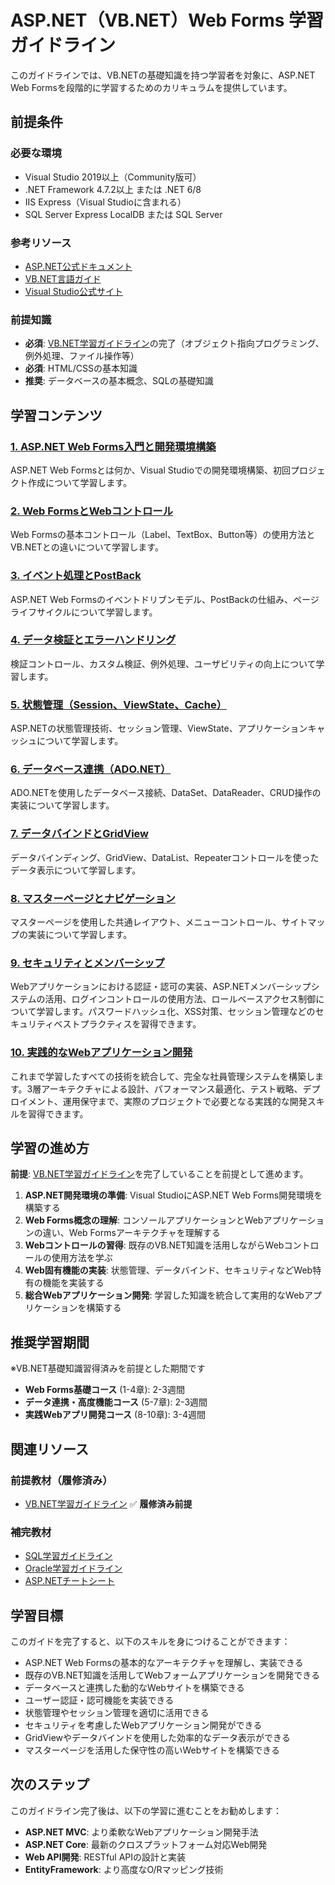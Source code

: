 # ASP.NET（VB.NET）Web Forms 学習ガイドライン

このガイドラインでは、VB.NETの基礎知識を持つ学習者を対象に、ASP.NET Web Formsを段階的に学習するためのカリキュラムを提供しています。

## 前提条件

### 必要な環境
- Visual Studio 2019以上（Community版可）
- .NET Framework 4.7.2以上 または .NET 6/8
- IIS Express（Visual Studioに含まれる）
- SQL Server Express LocalDB または SQL Server

### 参考リソース
- [ASP.NET公式ドキュメント](https://docs.microsoft.com/ja-jp/aspnet/)
- [VB.NET言語ガイド](https://docs.microsoft.com/ja-jp/dotnet/visual-basic/)
- [Visual Studio公式サイト](https://visualstudio.microsoft.com/ja/)

### 前提知識
- **必須**: [VB.NET学習ガイドライン](../vbnet/README.md)の完了（オブジェクト指向プログラミング、例外処理、ファイル操作等）
- **必須**: HTML/CSSの基本知識
- **推奨**: データベースの基本概念、SQLの基礎知識

## 学習コンテンツ

### [1. ASP.NET Web Forms入門と開発環境構築](https://fcircle-biz.github.io/tech_docs/guide/dotnet/aspnet-vb/aspnet-vb-learning-material-1.html)
ASP.NET Web Formsとは何か、Visual Studioでの開発環境構築、初回プロジェクト作成について学習します。

### [2. Web FormsとWebコントロール](https://fcircle-biz.github.io/tech_docs/guide/dotnet/aspnet-vb/aspnet-vb-learning-material-2.html)
Web Formsの基本コントロール（Label、TextBox、Button等）の使用方法とVB.NETとの違いについて学習します。

### [3. イベント処理とPostBack](https://fcircle-biz.github.io/tech_docs/guide/dotnet/aspnet-vb/aspnet-vb-learning-material-3.html)
ASP.NET Web Formsのイベントドリブンモデル、PostBackの仕組み、ページライフサイクルについて学習します。

### [4. データ検証とエラーハンドリング](https://fcircle-biz.github.io/tech_docs/guide/dotnet/aspnet-vb/aspnet-vb-learning-material-4.html)
検証コントロール、カスタム検証、例外処理、ユーザビリティの向上について学習します。

### [5. 状態管理（Session、ViewState、Cache）](https://fcircle-biz.github.io/tech_docs/guide/dotnet/aspnet-vb/aspnet-vb-learning-material-5.html)
ASP.NETの状態管理技術、セッション管理、ViewState、アプリケーションキャッシュについて学習します。

### [6. データベース連携（ADO.NET）](https://fcircle-biz.github.io/tech_docs/guide/dotnet/aspnet-vb/aspnet-vb-learning-material-6.html)
ADO.NETを使用したデータベース接続、DataSet、DataReader、CRUD操作の実装について学習します。

### [7. データバインドとGridView](https://fcircle-biz.github.io/tech_docs/guide/dotnet/aspnet-vb/aspnet-vb-learning-material-7.html)
データバインディング、GridView、DataList、Repeaterコントロールを使ったデータ表示について学習します。

### [8. マスターページとナビゲーション](https://fcircle-biz.github.io/tech_docs/guide/dotnet/aspnet-vb/aspnet-vb-learning-material-8.html)
マスターページを使用した共通レイアウト、メニューコントロール、サイトマップの実装について学習します。

### [9. セキュリティとメンバーシップ](https://fcircle-biz.github.io/tech_docs/guide/dotnet/aspnet-vb/aspnet-vb-learning-material-9.html)
Webアプリケーションにおける認証・認可の実装、ASP.NETメンバーシップシステムの活用、ログインコントロールの使用方法、ロールベースアクセス制御について学習します。パスワードハッシュ化、XSS対策、セッション管理などのセキュリティベストプラクティスを習得できます。

### [10. 実践的なWebアプリケーション開発](https://fcircle-biz.github.io/tech_docs/guide/dotnet/aspnet-vb/aspnet-vb-learning-material-10.html)
これまで学習したすべての技術を統合して、完全な社員管理システムを構築します。3層アーキテクチャによる設計、パフォーマンス最適化、テスト戦略、デプロイメント、運用保守まで、実際のプロジェクトで必要となる実践的な開発スキルを習得できます。

## 学習の進め方

**前提**: [VB.NET学習ガイドライン](../vbnet/README.md)を完了していることを前提として進めます。

1. **ASP.NET開発環境の準備**: Visual StudioにASP.NET Web Forms開発環境を構築する
2. **Web Forms概念の理解**: コンソールアプリケーションとWebアプリケーションの違い、Web Formsアーキテクチャを理解する
3. **Webコントロールの習得**: 既存のVB.NET知識を活用しながらWebコントロールの使用方法を学ぶ
4. **Web固有機能の実装**: 状態管理、データバインド、セキュリティなどWeb特有の機能を実装する
5. **総合Webアプリケーション開発**: 学習した知識を統合して実用的なWebアプリケーションを構築する

## 推奨学習期間

※VB.NET基礎知識習得済みを前提とした期間です

- **Web Forms基礎コース** (1-4章): 2-3週間
- **データ連携・高度機能コース** (5-7章): 2-3週間
- **実践Webアプリ開発コース** (8-10章): 3-4週間

## 関連リソース

### 前提教材（履修済み）
- [VB.NET学習ガイドライン](../vbnet/README.md) ✅ **履修済み前提**

### 補完教材
- [SQL学習ガイドライン](../../database/sql/README.md)
- [Oracle学習ガイドライン](../../database/oracle/README.md)
- [ASP.NETチートシート](../../../cheatsheet/web-tech/)

## 学習目標

このガイドを完了すると、以下のスキルを身につけることができます：

- ASP.NET Web Formsの基本的なアーキテクチャを理解し、実装できる
- 既存のVB.NET知識を活用してWebフォームアプリケーションを開発できる
- データベースと連携した動的なWebサイトを構築できる
- ユーザー認証・認可機能を実装できる
- 状態管理やセッション管理を適切に活用できる
- セキュリティを考慮したWebアプリケーション開発ができる
- GridViewやデータバインドを使用した効率的なデータ表示ができる
- マスターページを活用した保守性の高いWebサイトを構築できる

## 次のステップ

このガイドライン完了後は、以下の学習に進むことをお勧めします：

- **ASP.NET MVC**: より柔軟なWebアプリケーション開発手法
- **ASP.NET Core**: 最新のクロスプラットフォーム対応Web開発
- **Web API開発**: RESTful APIの設計と実装
- **EntityFramework**: より高度なO/Rマッピング技術